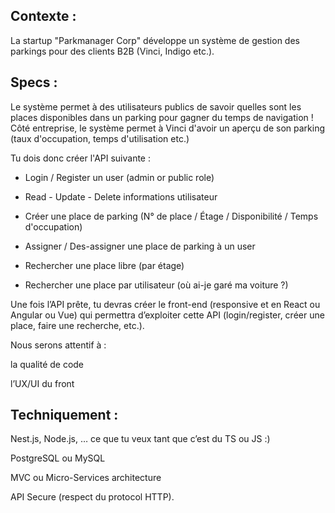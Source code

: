 ## Contexte : 
La startup "Parkmanager Corp" développe un système de gestion des parkings pour des clients B2B (Vinci, Indigo etc.).



## Specs :
Le système permet à des utilisateurs publics de savoir quelles sont les places disponibles dans un parking pour gagner du temps de navigation ! Côté entreprise, le système permet à Vinci d'avoir un aperçu de son parking (taux d'occupation, temps d'utilisation etc.)


Tu dois donc créer l'API suivante :

- Login / Register un user (admin or public role)

- Read - Update - Delete informations utilisateur

- Créer une place de parking (N° de place / Étage / Disponibilité / Temps d'occupation)

- Assigner / Des-assigner une place de parking à un user

- Rechercher une place libre (par étage)

- Rechercher une place par utilisateur (où ai-je garé ma voiture ?)


Une fois l’API prête, tu devras créer le front-end (responsive et en React ou Angular ou Vue) qui permettra d’exploiter cette API (login/register, créer une place, faire une recherche, etc.).


Nous serons attentif à :

la qualité de code

l’UX/UI du front


## Techniquement :

Nest.js, Node.js, … ce que tu veux tant que c’est du TS ou JS :)

PostgreSQL ou MySQL

MVC ou Micro-Services architecture

API Secure (respect du protocol HTTP).
